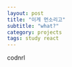 ```yaml
---
layout: post
title: "이게 먼소리고"
subtitle: "what?"
category: projects
tags: study react
---
```


codnrl

